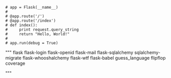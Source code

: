 

    # app = Flask(__name__)
    #
    # @app.route('/')
    # @app.route('/index')
    # def index():
    #     print request.query_string
    #     return "Hello, World!"
    #
    # app.run(debug = True)



"""
flask
flask-login
flask-openid
flask-mail
flask-sqlalchemy
sqlalchemy-migrate
flask-whooshalchemy
flask-wtf
flask-babel
guess_language
flipflop
coverage

"""